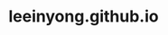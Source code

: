 # leeinyong.github.io
<!DOCTYPE html>
<html lang="ko">
<head>
    <meta charset="UTF-8">
    <title>Title</title>
    <style>
        .contaniner{

            margin-top: 50px;

        }
        .top_bar{
            background: #9fff74;
            margin:  15px;
            position: fixed;
        }
        div.item{
            float: left;

            margin: 0 3px;
            padding: 10px;

        }
    </style>
</head>
<body>

<div class="top_bar"></div>
<div>메뉴</div>

</body>
</html>

